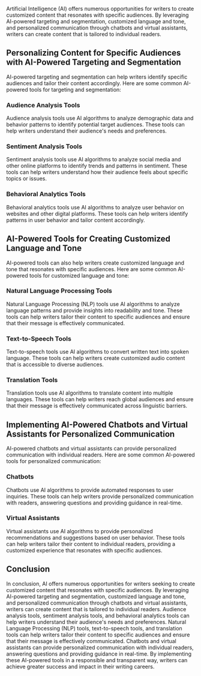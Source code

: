 

Artificial Intelligence (AI) offers numerous opportunities for writers to create customized content that resonates with specific audiences. By leveraging AI-powered targeting and segmentation, customized language and tone, and personalized communication through chatbots and virtual assistants, writers can create content that is tailored to individual readers.

Personalizing Content for Specific Audiences with AI-Powered Targeting and Segmentation
---------------------------------------------------------------------------------------

AI-powered targeting and segmentation can help writers identify specific audiences and tailor their content accordingly. Here are some common AI-powered tools for targeting and segmentation:

### Audience Analysis Tools

Audience analysis tools use AI algorithms to analyze demographic data and behavior patterns to identify potential target audiences. These tools can help writers understand their audience's needs and preferences.

### Sentiment Analysis Tools

Sentiment analysis tools use AI algorithms to analyze social media and other online platforms to identify trends and patterns in sentiment. These tools can help writers understand how their audience feels about specific topics or issues.

### Behavioral Analytics Tools

Behavioral analytics tools use AI algorithms to analyze user behavior on websites and other digital platforms. These tools can help writers identify patterns in user behavior and tailor content accordingly.

AI-Powered Tools for Creating Customized Language and Tone
----------------------------------------------------------

AI-powered tools can also help writers create customized language and tone that resonates with specific audiences. Here are some common AI-powered tools for customized language and tone:

### Natural Language Processing Tools

Natural Language Processing (NLP) tools use AI algorithms to analyze language patterns and provide insights into readability and tone. These tools can help writers tailor their content to specific audiences and ensure that their message is effectively communicated.

### Text-to-Speech Tools

Text-to-speech tools use AI algorithms to convert written text into spoken language. These tools can help writers create customized audio content that is accessible to diverse audiences.

### Translation Tools

Translation tools use AI algorithms to translate content into multiple languages. These tools can help writers reach global audiences and ensure that their message is effectively communicated across linguistic barriers.

Implementing AI-Powered Chatbots and Virtual Assistants for Personalized Communication
--------------------------------------------------------------------------------------

AI-powered chatbots and virtual assistants can provide personalized communication with individual readers. Here are some common AI-powered tools for personalized communication:

### Chatbots

Chatbots use AI algorithms to provide automated responses to user inquiries. These tools can help writers provide personalized communication with readers, answering questions and providing guidance in real-time.

### Virtual Assistants

Virtual assistants use AI algorithms to provide personalized recommendations and suggestions based on user behavior. These tools can help writers tailor their content to individual readers, providing a customized experience that resonates with specific audiences.

Conclusion
----------

In conclusion, AI offers numerous opportunities for writers seeking to create customized content that resonates with specific audiences. By leveraging AI-powered targeting and segmentation, customized language and tone, and personalized communication through chatbots and virtual assistants, writers can create content that is tailored to individual readers. Audience analysis tools, sentiment analysis tools, and behavioral analytics tools can help writers understand their audience's needs and preferences. Natural Language Processing (NLP) tools, text-to-speech tools, and translation tools can help writers tailor their content to specific audiences and ensure that their message is effectively communicated. Chatbots and virtual assistants can provide personalized communication with individual readers, answering questions and providing guidance in real-time. By implementing these AI-powered tools in a responsible and transparent way, writers can achieve greater success and impact in their writing careers.

